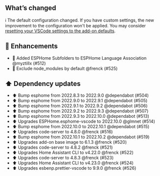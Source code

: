 ## What’s changed

ℹ️  The default configuration changed. If you have custom settings, the new improvement to the configuration won't be applied. You may consider [resetting your VSCode settings to the add-on defaults](https://github.com/hassio-addons/addon-vscode/blob/main/vscode/DOCS.md#resetting-your-vscode-settings-to-the-add-on-defaults).

## 🚀 Enhancements

- 🚀 Added ESPHome Subfolders to ESPHome Language Association @myztillx (#512)
- 🚀 Exclude node_modules by default @frenck (#525)

## ⬆️ Dependency updates

- ⬆️ Bump esphome from 2022.8.3 to 2022.9.0 @dependabot (#504)
- ⬆️ Bump esphome from 2022.9.0 to 2022.9.1 @dependabot (#505)
- ⬆️ Bump esphome from 2022.9.1 to 2022.9.2 @dependabot (#506)
- ⬆️ Bump esphome from 2022.9.2 to 2022.9.3 @dependabot (#507)
- ⬆️ Bump esphome from 2022.9.3 to 2022.10.0 @dependabot (#513)
- ⬆️ Upgrades ESPHome.esphome-vscode to 2022.10.0 @glmnet (#514)
- ⬆️ Bump esphome from 2022.10.0 to 2022.10.1 @dependabot (#515)
- ⬆️ Upgrades code-server to 4.8.0 @frenck (#516)
- ⬆️ Bump esphome from 2022.10.1 to 2022.10.2 @dependabot (#519)
- ⬆️ Upgrades add-on base image to 6.1.3 @frenck (#520)
- ⬆️ Upgrades code-server to 4.8.2 @frenck (#521)
- ⬆️ Upgrades Home Assistant CLI to v4.22.0 @frenck (#522)
- ⬆️ Upgrades code-server to 4.8.3 @frenck (#523)
- ⬆️ Upgrades Home Assistant CLI to v4.23.0 @frenck (#524)
- ⬆️ Upgrades esbenp.prettier-vscode to 9.9.0 @frenck (#526)
